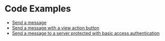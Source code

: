 # Code Examples

- [Send a message](../examples/send-message.php)
- [Send a message with a view action button](../examples/send-message-with-view-action.php)
- [Send a message to a server protected with basic access authentication](../examples/send-message-with-user-auth.php)
